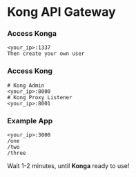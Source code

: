 # Kong API Gateway

### Access Konga
```
<your_ip>:1337
Then create your own user
```

### Access Kong
```
# Kong Admin
<your_ip>:8000
# Kong Proxy Listener
<your_ip>:8001
```

### Example App
```
<your_ip>:3000
/one
/two
/three
```

Wait 1-2 minutes, until **Konga** ready to use!
